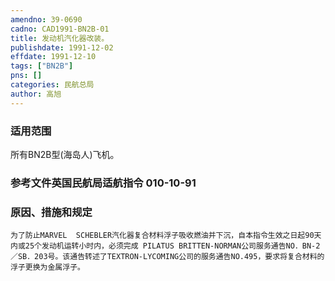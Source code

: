 ```yaml
---
amendno: 39-0690  
cadno: CAD1991-BN2B-01  
title: 发动机汽化器改装。  
publishdate: 1991-12-02  
effdate: 1991-12-10  
tags: ["BN2B"]  
pns: []  
categories: 民航总局  
author: 高旭  
---
```

  
### 适用范围  
所有BN2B型(海岛人)飞机。  
  
<!--more-->  
### 参考文件英国民航局适航指令 010-10-91  
  
### 原因、措施和规定  
    为了防止MARVEL  SCHEBLER汽化器复合材料浮子吸收燃油并下沉，自本指令生效之日起90天内或25个发动机运转小时内，必须完成 PILATUS BRITTEN-NORMAN公司服务通告NO．BN-2／SB．203号。该通告转述了TEXTRON-LYCOMING公司的服务通告NO.495，要求将复合材料的浮子更换为金属浮子。  
